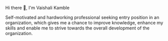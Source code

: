 Hi there 👋, I'm Vaishali Kamble

Self-motivated and hardworking professional seeking entry position in an organization, which gives me a chance to improve knowledge, enhance my skills and enable me to strive towards the overall development of the organization.
